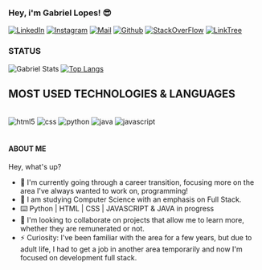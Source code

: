
### Hey, i'm Gabriel Lopes! 😎

[![LinkedIn](https://img.shields.io/badge/LinkedIn-0077B5?style=for-the-badge&logo=linkedin&logoColor=white)](https://www.linkedin.com/in/gael-lopes/)
[![Instagram](https://img.shields.io/badge/Instagram-E4405F?style=for-the-badge&logo=instagram&logoColor=white)](https://www.instagram.com/moitagael/)
[![Mail](https://img.shields.io/badge/ProtonMail-8B89CC?style=for-the-badge&logo=protonmail&logoColor=white)](https://is.gd/gaellopes)
[![Github](https://img.shields.io/badge/GitHub-100000?style=for-the-badge&logo=github&logoColor=white)](https://github.com/GabrielLDN)
[![StackOverFlow](https://img.shields.io/badge/Stack_Overflow-FE7A16?style=for-the-badge&logo=stack-overflow&logoColor=white)](https://stackoverflow.com/users/21343826/gabriel-lopes)
[![LinkTree](https://img.shields.io/badge/linktree-39E09B?style=for-the-badge&logo=linktree&logoColor=white)](https://linktr.ee/gaellopes.com)


### STATUS

![Gabriel Stats](https://github-readme-stats.vercel.app/api?username=GabrielLDN&show_icons=true&theme=dark)
[![Top Langs](https://github-readme-stats.vercel.app/api/top-langs/?username=GabrielLDN&layout=compact&langs_count=16&theme=dark)](https://github.com/GabrielLDN/github-readme-stats)

## MOST USED TECHNOLOGIES & LANGUAGES

<div style="display: inline_block"><br/>
    <img alt="html5" src="https://img.shields.io/badge/HTML5-E34F26?style=for-the-badge&logo=html5&logoColor=white"/>
       <img alt="css" src="https://img.shields.io/badge/CSS3-1572B6?style=for-the-badge&logo=css3&logoColor=white"/>
       <img alt="python" src="https://img.shields.io/badge/Python-14354C?style=for-the-badge&logo=python&logoColor=white"/>
       <img alt="java" src="https://img.shields.io/badge/Java-ED8B00?style=for-the-badge&logo=openjdk&logoColor=white"/>
       <img alt="javascript" src="https://img.shields.io/badge/JavaScript-323330?style=for-the-badge&logo=javascript&logoColor=F7DF1E"/>

        
</div><br/>

#### ABOUT ME

Hey, what's up?



- 🔭 I'm currently going through a career transition, focusing more on the area I've always wanted to work on, programming!
- 🌱 I am studying Computer Science with an emphasis on Full Stack.
- ⌨️ Python | HTML | CSS | JAVASCRIPT & JAVA in progress
- 👯 I'm looking to collaborate on projects that allow me to learn more, whether they are remunerated or not.
- ⚡ Curiosity: I've been familiar with the area for a few years, but due to adult life, I had to get a job in another area temporarily and now I'm focused on development full stack.
